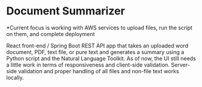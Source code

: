 # Document Summarizer

*Current focus is working with AWS services to upload files, run the script on them, and complete deployment

React front-end / Spring Boot REST API app that takes an uploaded word document, PDF, text file, or pure text and generates a summary using a Python script and the Natural Language Toolkit.
As of now, the UI still needs a little work in terms of responsiveness and client-side validation. Server-side validation and proper handling of all files and non-file text works locally.